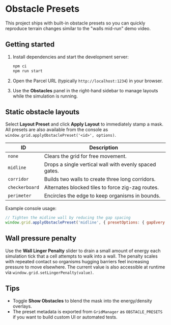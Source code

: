 # Obstacle Presets

This project ships with built-in obstacle presets so you can quickly reproduce
terrain changes similar to the "walls mid-run" demo video.

## Getting started

1. Install dependencies and start the development server:

   ```bash
   npm ci
   npm run start
   ```

2. Open the Parcel URL (typically `http://localhost:1234`) in your browser.
3. Use the **Obstacles** panel in the right-hand sidebar to manage layouts
   while the simulation is running.

## Static obstacle layouts

Select **Layout Preset** and click **Apply Layout** to immediately stamp a mask.
All presets are also available from the console as
`window.grid.applyObstaclePreset('<id>', options)`.

| ID             | Description                                            |
| -------------- | ------------------------------------------------------ |
| `none`         | Clears the grid for free movement.                     |
| `midline`      | Drops a single vertical wall with evenly spaced gates. |
| `corridor`     | Builds two walls to create three long corridors.       |
| `checkerboard` | Alternates blocked tiles to force zig-zag routes.      |
| `perimeter`    | Encircles the edge to keep organisms in bounds.        |

Example console usage:

```js
// Tighten the midline wall by reducing the gap spacing
window.grid.applyObstaclePreset('midline', { presetOptions: { gapEvery: 8 } });
```

## Wall pressure penalty

Use the **Wall Linger Penalty** slider to drain a small amount of energy each
simulation tick that a cell attempts to walk into a wall. The penalty scales
with repeated contact so organisms hugging barriers feel increasing pressure to
move elsewhere. The current value is also accessible at runtime via
`window.grid.setLingerPenalty(value)`.

## Tips

- Toggle **Show Obstacles** to blend the mask into the energy/density overlays.
- The preset metadata is exported from `GridManager` as `OBSTACLE_PRESETS` if
  you want to build custom UI or automated tests.
